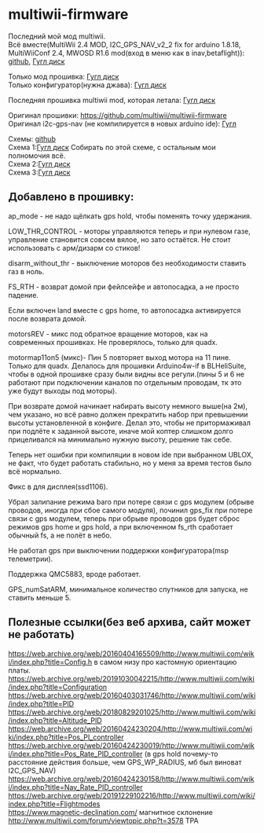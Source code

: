 # multiwii-firmware
Последний мой мод multiwii.  
Всё вместе(MultiWii 2.4 MOD,  I2C_GPS_NAV_v2_2 fix for arduino 1.8.18,  MultiWiiConf 2.4,  MWOSD R1.6 mod(вход в меню как в inav,betaflight)): [github](https://github.com/p-fpv/multiwii-firmware/tree/upstream_shared/MW), [Гугл диск](https://drive.google.com/file/d/1GlJO6Vu7A0HQmhkHXaApKbCzUglgRTow/view?usp=sharing)

Только мод прошивка: [Гугл диск](https://drive.google.com/file/d/17jfpCTy4ixYAZFBwaKcJDYWvWd92Ipt0/view?usp=sharing)  
Только конфигуратор(нужна джава): [Гугл диск](https://drive.google.com/file/d/1jbhSE-_RR2zxRSAbHpM4CgAFXoieWKLG/view)

Последняя прошивка multiwii mod, которая летала: [Гугл диск](https://drive.google.com/file/d/1JH-_mKMphsRR4L9IaIQ-quKSuu7EBwS5/view)  

Оригинал прошивки:
https://github.com/multiwii/multiwii-firmware  
Оригинал i2c-gps-nav (не компилируется в новых arduino ide): [Гугл](https://code.google.com/archive/p/i2c-gps-nav/downloads)

Схемы: [github](https://github.com/p-fpv/multiwii-firmware/tree/upstream_shared/MW/)  
Схема 1:[Гугл диск](https://drive.google.com/file/d/17C_0z1Cdw0nRtGb8KEJgoP1HGSZGw0Us/view?usp=sharing) Собирать по этой схеме, с остальным мои полномочия всё.  
Схема 2:[Гугл диск](https://drive.google.com/file/d/1oj_qtzbZ4pDPDSm9rZUpJZpI_0x48zMV/view?usp=sharing)  
Схема 3:[Гугл диск](https://drive.google.com/file/d/1BLuNCajbMPzegtK8vbNYMheQCvbtSR_r/view?usp=sharing)  

## Добавлено в прошивку:  
ap_mode - не надо щёлкать gps hold, чтобы поменять точку удержания.

LOW_THR_CONTROL - моторы управляются теперь и при нулевом газе, управление становится совсем вялое, но зато остаётся. Не стоит использовать с арм/дизарм со стиков!

disarm_without_thr - выключение моторов без необходимости ставить газ в ноль.

FS_RTH - возврат домой при фейлсейфе и автопосадка, а не просто падение.

Если включен land вместе с gps home, то автопосадка активируется после возврата домой.

motorsREV - микс под обратное вращение моторов, как на современных прошивках. Не проверялось, только для quadx.

motormap11on5 (микс)- Пин 5 повторяет выход мотора на 11 пине. Только для quadx. Делалось для прошивки Arduino4w-if в BLHeliSuite, чтобы в одной прошивке сразу были видны все регули.(пины 5 и 6 не работают при подключении каналов по отдельным проводам, тк это уже будут выходы под моторы).

При возврате домой начинает набирать высоту немного выше(на 2м), чем указано, но всё равно должен прекратить набор при превышении высоты установленной в конфиге. Делал это, чтобы не притормаживал при подлёте к заданной высоте, иначе мой коптер слишком долго прицеливался на минимально нужную высоту, решение так себе.

Теперь нет ошибки при компиляции в новом ide при выбранном UBLOX, не факт, что будет работать стабильно, но у меня за время тестов было всё нормально.

Фикс в для дисплея(ssd1106).

Убрал залипание режима baro при потере связи с gps модулем (обрыве проводов, иногда при сбое самого модуля), починил gps_fix при потере связи с gps модулем, теперь при обрыве проводов gps будет сброс режимов gps home и gps hold, а при включенном fs_rth сработает обычный fs, а не полёт в небо.

Не работал gps при выключении поддержки конфигуратора(msp телеметрии).

Поддержка QMC5883, вроде работает.

GPS_numSatARM, минимальное количество спутников для запуска, не ставить меньше 5.

## Полезные ссылки(без веб архива,  сайт может не работать)
https://web.archive.org/web/20160404165509/http://www.multiwii.com/wiki/index.php?title=Config.h в самом низу про кастомную ориентацию платы.  
https://web.archive.org/web/20191030042215/http://www.multiwii.com/wiki/index.php?title=Configuration  
https://web.archive.org/web/20160403031746/http://www.multiwii.com/wiki/index.php?title=PID  
https://web.archive.org/web/20180829201025/http://www.multiwii.com/wiki/index.php?title=Altitude_PID  
https://web.archive.org/web/20160424230204/http://www.multiwii.com/wiki/index.php?title=Pos_PI_controller  
https://web.archive.org/web/20160424230019/http://www.multiwii.com/wiki/index.php?title=Pos_Rate_PID_controller (в gps hold почему-то расстояние действия больше, чем GPS_WP_RADIUS, мб был виноват I2C_GPS_NAV)  
https://web.archive.org/web/20160424230158/http://www.multiwii.com/wiki/index.php?title=Nav_Rate_PID_controller  
https://web.archive.org/web/20191229102216/http://www.multiwii.com/wiki/index.php?title=Flightmodes  
https://www.magnetic-declination.com/ магнитное склонение   
http://www.multiwii.com/forum/viewtopic.php?t=3578 TPA  
